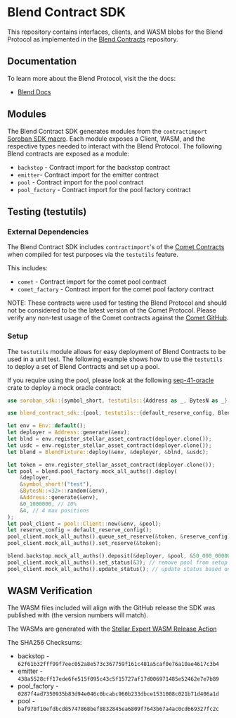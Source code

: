 # Blend Contract SDK

This repository contains interfaces, clients, and WASM blobs for the Blend Protocol as implemented in the [Blend Contracts](https://github.com/blend-capital/blend-contracts) repository.

## Documentation

To learn more about the Blend Protocol, visit the the docs:
* [Blend Docs](https://docs.blend.capital/)

## Modules

The Blend Contract SDK generates modules from the `contractimport` [Soroban SDK macro](). Each module exposes a Client, WASM, and the respective types needed to interact with the Blend Protocol. The following Blend contracts are exposed as a module:

* `backstop` - Contract import for the backstop contract
* `emitter`- Contract import for the emitter contract
* `pool` - Contract import for the pool contract
* `pool_factory` - Contract import for the pool factory contract

## Testing (testutils)

### External Dependencies

The Blend Contract SDK includes `contractimport`'s of the [Comet Contracts](https://github.com/CometDEX/comet-contracts) when compiled for test purposes via the `testutils` feature.

This includes:
* `comet` - Contract import for the comet pool contract
* `comet_factory` - Contract import for the comet pool factory contract

NOTE: These contracts were used for testing the Blend Protocol and should not be considered to be the latest version of the Comet Protocol. Please verify any non-test usage of the Comet contracts against the [Comet GitHub](https://github.com/CometDEX/comet-contracts).

### Setup

The `testutils` module allows for easy deployment of Blend Contracts to be used in a unit test. The following example shows how to use the `testutils` to deploy a set of Blend Contracts and set up a pool.

If you require using the pool, please look at the following [sep-41-oracle]() crate to deploy a mock oracle contract: 

```rust
use soroban_sdk::{symbol_short, testutils::{Address as _, BytesN as _}, Address, BytesN, Env};

use blend_contract_sdk::{pool, testutils::{default_reserve_config, BlendFixture}};

let env = Env::default();
let deployer = Address::generate(&env);
let blnd = env.register_stellar_asset_contract(deployer.clone());
let usdc = env.register_stellar_asset_contract(deployer.clone());
let blend = BlendFixture::deploy(&env, &deployer, &blnd, &usdc);

let token = env.register_stellar_asset_contract(deployer.clone());
let pool = blend.pool_factory.mock_all_auths().deploy(
    &deployer,
    &symbol_short!("test"),
    &BytesN::<32>::random(&env),
    &Address::generate(&env),
    &0_1000000, // 10%
    &4, // 4 max positions
);
let pool_client = pool::Client::new(&env, &pool);
let reserve_config = default_reserve_config();
pool_client.mock_all_auths().queue_set_reserve(&token, &reserve_config);
pool_client.mock_all_auths().set_reserve(&token);

blend.backstop.mock_all_auths().deposit(&deployer, &pool, &50_000_0000000);
pool_client.mock_all_auths().set_status(&3); // remove pool from setup status
pool_client.mock_all_auths().update_status(); // update status based on backstop
```

## WASM Verification

The WASM files included will align with the GitHub release the SDK was published with (the version numbers will match).

The WASMs are generated with the [Stellar Expert WASM Release Action](https://github.com/stellar-expert/soroban-build-workflow)

The SHA256 Checksums:
* backstop - `62f61b32fff99f7eec052a8e573c367759f161c481a5caf0e76a10ae4617c3b4`
* emitter - `438a5528cff17ede6fe515f095c43c5f15727af17d006971485e52462e7e7b89`
* pool_factory - `0287f4ad7350935b83d94e046c0bcabc960b233dbce1531008c021b71d406a1d`
* pool - `baf978f10efdbcd85747868bef8832845ea6809f7643b67a4ac0cd669327fc2c`